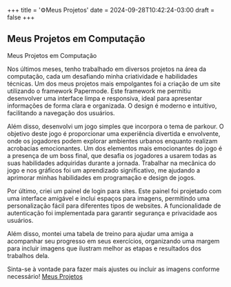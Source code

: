 +++
title = '⚙️Meus Projetos'
date = 2024-09-28T10:42:24-03:00
draft = false
+++

## Meus Projetos em Computação

Meus Projetos em Computação

Nos últimos meses, tenho trabalhado em diversos projetos na área da computação, cada um desafiando minha criatividade e habilidades técnicas. Um dos meus projetos mais empolgantes foi a criação de um site utilizando o framework Papermode. Este framework me permitiu desenvolver uma interface limpa e responsiva, ideal para apresentar informações de forma clara e organizada. O design é moderno e intuitivo, facilitando a navegação dos usuários.

Além disso, desenvolvi um jogo simples que incorpora o tema de parkour. O objetivo deste jogo é proporcionar uma experiência divertida e envolvente, onde os jogadores podem explorar ambientes urbanos enquanto realizam acrobacias emocionantes. Um dos elementos mais emocionantes do jogo é a presença de um boss final, que desafia os jogadores a usarem todas as suas habilidades adquiridas durante a jornada. Trabalhar na mecânica do jogo e nos gráficos foi um aprendizado significativo, me ajudando a aprimorar minhas habilidades em programação e design de jogos.

Por último, criei um painel de login para sites. Este painel foi projetado com uma interface amigável e inclui espaços para imagens, permitindo uma personalização fácil para diferentes tipos de websites. A funcionalidade de autenticação foi implementada para garantir segurança e privacidade aos usuários.

Além disso, montei uma tabela de treino para ajudar uma amiga a acompanhar seu progresso em seus exercícios, organizando uma margem para incluir imagens que ilustram melhor as etapas e resultados dos trabalhos dela.

Sinta-se à vontade para fazer mais ajustes ou incluir as imagens conforme necessário!
[Meus Projetos](./000-my-first-post.md)

